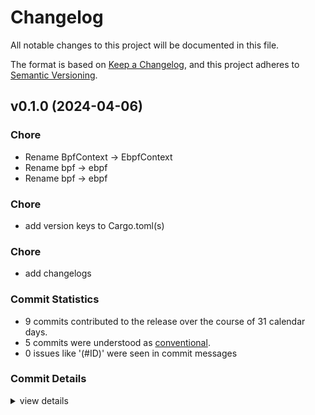 # Changelog

All notable changes to this project will be documented in this file.

The format is based on [Keep a Changelog](https://keepachangelog.com/en/1.0.0/),
and this project adheres to [Semantic Versioning](https://semver.org/spec/v2.0.0.html).

## v0.1.0 (2024-04-06)

<csr-id-d7af6acb42055ed1e0571bdc4d7dbbfa46c5835e/>
<csr-id-ea8073793e44c593e983e69eaa43a4f72799bfc5/>
<csr-id-41c61560eae01a30c703ea22c5bfeeff0ecf6b1b/>
<csr-id-c7fe60d47e0cc32fc7123e37532d104eaa392b50/>
<csr-id-a4ae8adb0db75f2b82b10b0740447a1dbead62c0/>

### Chore

 - <csr-id-d7af6acb42055ed1e0571bdc4d7dbbfa46c5835e/> Rename BpfContext -> EbpfContext
 - <csr-id-ea8073793e44c593e983e69eaa43a4f72799bfc5/> Rename bpf -> ebpf
 - <csr-id-41c61560eae01a30c703ea22c5bfeeff0ecf6b1b/> Rename bpf -> ebpf

### Chore

 - <csr-id-a4ae8adb0db75f2b82b10b0740447a1dbead62c0/> add version keys to Cargo.toml(s)

### Chore

 - <csr-id-c7fe60d47e0cc32fc7123e37532d104eaa392b50/> add changelogs

### Commit Statistics

<csr-read-only-do-not-edit/>

 - 9 commits contributed to the release over the course of 31 calendar days.
 - 5 commits were understood as [conventional](https://www.conventionalcommits.org).
 - 0 issues like '(#ID)' were seen in commit messages

### Commit Details

<csr-read-only-do-not-edit/>

<details><summary>view details</summary>

 * **Uncategorized**
    - Release aya-ebpf-macros v0.1.0, aya-ebpf v0.1.0 ([`eb3947b`](https://github.com/aya-rs/aya/commit/eb3947bf14e8e7ab0f70e12306e38fb8056edf57))
    - Release aya-ebpf-bindings v0.1.0, aya-ebpf-macros v0.1.0, aya-ebpf v0.1.0 ([`a34c5e4`](https://github.com/aya-rs/aya/commit/a34c5e43b85dd176b9b18f1cc9c9d80d52f10a1f))
    - Add version keys to Cargo.toml(s) ([`a4ae8ad`](https://github.com/aya-rs/aya/commit/a4ae8adb0db75f2b82b10b0740447a1dbead62c0))
    - Release aya-ebpf-bindings v0.1.0, aya-ebpf-macros v0.1.0, aya-ebpf v0.1.0 ([`b8964d3`](https://github.com/aya-rs/aya/commit/b8964d3fd27353beb9054dd18fe8d16251f9164b))
    - Add changelogs ([`c7fe60d`](https://github.com/aya-rs/aya/commit/c7fe60d47e0cc32fc7123e37532d104eaa392b50))
    - Merge pull request #528 from dave-tucker/rename-all-the-things ([`63d8d4d`](https://github.com/aya-rs/aya/commit/63d8d4d34bdbbee149047dc0a5e9c2b191f3b32d))
    - Rename BpfContext -> EbpfContext ([`d7af6ac`](https://github.com/aya-rs/aya/commit/d7af6acb42055ed1e0571bdc4d7dbbfa46c5835e))
    - Rename bpf -> ebpf ([`ea80737`](https://github.com/aya-rs/aya/commit/ea8073793e44c593e983e69eaa43a4f72799bfc5))
    - Rename bpf -> ebpf ([`41c6156`](https://github.com/aya-rs/aya/commit/41c61560eae01a30c703ea22c5bfeeff0ecf6b1b))
</details>

